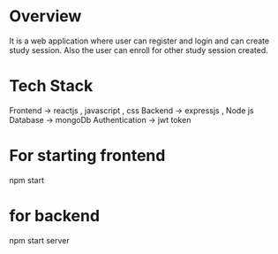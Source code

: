 # Overview
It is a web application where user can register and login and can create study session. Also the user can enroll for other study session created.

# Tech Stack
Frontend -> reactjs , javascript , css
Backend -> expressjs , Node js
Database -> mongoDb
Authentication -> jwt token

# For starting frontend
npm start

# for backend
npm start server






  



  

